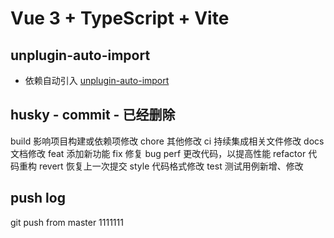 # Vue 3 + TypeScript + Vite
## unplugin-auto-import 
* 依赖自动引入
[unplugin-auto-import ](https://github.com/antfu/unplugin-auto-import)
## husky - commit - 已经删除
build 影响项目构建或依赖项修改
chore 其他修改
ci 持续集成相关文件修改
docs 文档修改
feat 添加新功能
fix 修复 bug
perf 更改代码，以提高性能
refactor 代码重构
revert 恢复上一次提交
style 代码格式修改
test 测试用例新增、修改

## push log
git push from master  1111111
